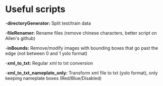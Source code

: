 # Useful scripts

-**directoryGenerator:** Split test/train data

-**fileRenamer:** Rename files (remove chinese characters, better script on Allen's github)

-**inBounds:** Remove/modify images with bounding boxes that go past the edge (not between 0 and 1 yolo format)

-**xml_to_txt:** Regular xml to txt conversion

-**xml_to_txt_nameplate_only:** Transform xml file to txt (yolo format), only keeping nameplate boxes (Red/Blue/Disabled)